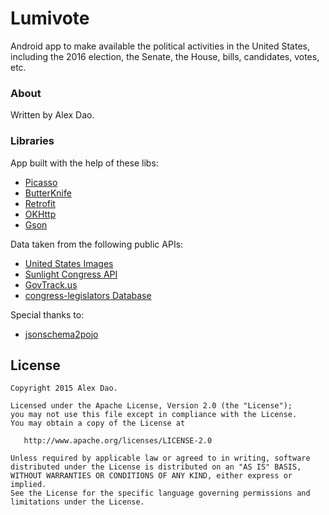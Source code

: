 Lumivote
==========

Android app to make available the political activities in the United States, including the 2016 election, the Senate, the House, bills, candidates, votes, etc. 

### About

Written by Alex Dao. 

### Libraries
App built with the help of these libs:
* [Picasso](http://square.github.io/picasso/)
* [ButterKnife](http://jakewharton.github.io/butterknife/)
* [Retrofit](http://square.github.io/retrofit/)
* [OKHttp](http://square.github.io/okhttp/)
* [Gson](https://github.com/google/gson)

Data taken from the following public APIs:
* [United States Images](https://github.com/unitedstates/images)
* [Sunlight Congress API](http://developer.nytimes.com/docs/read/congress_api)
* [GovTrack.us](https://www.govtrack.us)
* [congress-legislators Database](https://github.com/unitedstates/congress-legislators)

Special thanks to:
* [jsonschema2pojo](http://www.jsonschema2pojo.org/)

License
--------

    Copyright 2015 Alex Dao.

    Licensed under the Apache License, Version 2.0 (the "License");
    you may not use this file except in compliance with the License.
    You may obtain a copy of the License at

       http://www.apache.org/licenses/LICENSE-2.0

    Unless required by applicable law or agreed to in writing, software
    distributed under the License is distributed on an "AS IS" BASIS,
    WITHOUT WARRANTIES OR CONDITIONS OF ANY KIND, either express or implied.
    See the License for the specific language governing permissions and
    limitations under the License.
